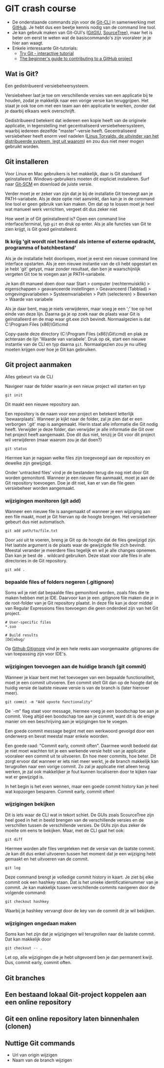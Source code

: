 # GIT crash course

- De onderstaande commands zijn voor de [Git-CLI](https://git-scm.com/) in samenwerking met [GitHub](https://www.github.com). Je hebt dus een beetje kennis nodig van de command line tool.
- Je kan gebruik maken van Git-GUI's ([GitGIU](https://git-scm.com/docs/git-gui), [SourceTree](https://www.sourcetreeapp.com/)), maar het is beter om eerst te weten wat de basiscommando's zijn vooraleer je je hier aan waagt.
- Enkele interessante Git-tutorials:
  - [Try Git - interactive tutorial](https://try.github.io)
  - [The beginner's guide to contributing to a GitHub project](https://akrabat.com/the-beginners-guide-to-contributing-to-a-github-project/)
  

## Wat is Git?

Een gedistribueerd versiebeheersysteem. 

Versiebeheer laat je toe om verschillende versies van een applicatie bij te houden, zodat je makkelijk naar een vorige versie kan teruggrijpen. Het staat je ook toe om met een team aan één applicatie te werken, zonder dat je daarbij elkaars werk overschrijft. 

Gedistribueerd betekent dat iedereen een kopie heeft van de originele applicatie, in tegenstelling met gecentraliseerd versiebeheersysteem, waarbij iedereen dezelfde "master"-versie heeft. Gecentraliseerd versiebeheer heeft enorm veel nadelen ([Linus Torvalds, de uitvinder van het distribueerde systeem, legt uit waarom](https://www.youtube.com/watch?v=4XpnKHJAok8)) en zou dus niet meer mogen gebruikt worden.

## Git installeren

Voor Linux en Mac gebruikers is het makkelijk, daar is Git standaard geïnstalleerd. Windows-gebruikers moeten dit expliciet installeren. Surf naar [Git-SCM](https://git-scm.com/) en download de juiste versie.

Verder moet je er zeker van zijn dat je bij de installatie Git toevoegt aan je PATH-variabele. Als je deze optie niet aanvinkt, dan kan je in de command line tool er geen gebruik van kan maken. Om dat op te lossen moet je heel wat manueel werk verrichten, vergeet dit dus zeker niet 

Hoe weet je of Git geïnstalleerd is? Open een command line interface/terminal, typ `git` en druk op enter. Als je alle functies van Git te zien krijgt, is Git goed geïnstalleerd.

### Ik krijg 'git wordt niet herkend als interne of externe opdracht, programma of batchbestand'

Als je de installatie hebt doorlopen, moet je eerst een nieuwe command line interface opstarten. Als je een nieuwe instantie van de cli hebt opgestart en je hebt 'git' getypt, maar zonder resultaat, dan ben je waarschijnlijk vergeten Git toe te voegen aan je PATH-variabele.

Je kan dit manueel doen door naar Start > computer (rechtermuisklik) > eigenschappen > geavanceerde instellingen > Geavanceerd (Tabblad) > omgevingsvariabelen > Systeemvariabelen > Path (selecteren) > Bewerken > Waarde van variabele

Als je daar bent, mag je niets verwijderen, maar voeg je een ';' toe op het einde van deze lijn. Daarna ga je op zoek naar de plaats waar Git is geïnstalleerd en de map waar git.exe zich bevindt. Normaalgezien is dat C:\Program Files (x86)\Git\cmd

Copy-paste deze directory (C:\Program Files (x86)\Git\cmd) en plak ze achteraan de lijn 'Waarde van variabele'. Druk op ok, start een nieuwe instantie van de CLI en typ daarna `git`. Normaalgezien zou je nu uitleg moeten krijgen over hoe je Git kan gebruiken.

## Git project aanmaken

Alles gebeurt via de CLI

Navigeer naar de folder waarin je een nieuw project wil starten en typ

```
git init
```

Dit maakt een nieuwe repository aan. 

Een repository is de naam voor een project en betekent letterlijk 'bewaarplaats'. Wanneer je kijkt naar de folder, zal je zien dat er een verborgen '.git' map is aangemaakt. Hierin staat alle informatie die Git nodig heeft. Verwijder je deze folder, dan verwijder je alle informatie die Git over het project heeft aangemaakt. Doe dit dus niet, tenzij je Git voor dit project wil verwijderen (maar waarom zou je dat doen?)


```
git status
```

Hiermee kan je nagaan welke files zijn toegevoegd aan de repository en dewelke zijn gewijzigd.

Onder 'untracked files' vind je de bestanden terug die nog niet door Git worden gemonitord. Wanneer je een nieuwe file aanmaakt, moet je aan de Git repository toevoegen. Doe je dit niet, kan er van die file geen versiebeheer worden aangemaakt.

### wijzigingen monitoren (git add)

Wanneer een nieuwe file is aangemaakt of wanneer je een wijziging aan een file maakt, moet je Git hiervan op de hoogte brengen. Het versiebeheer gebeurt dus niet automatisch.

```
git add path/to/file.txt
```

Door `add` uit te voeren, breng je Git op de hoogte dat de files gewijzigd zijn. Het laatste argument is de plaats waar de gewijzigde file zich bevindt. Meestal verander je meerdere files tegelijk en wil je alle changes opnemen. Dan kan je best de `.` wildcard gebruiken. Deze staat voor alle files in alle directories in de Git repository. 

```
git add .
```

### bepaalde files of folders negeren (.gitignore)

Soms wil je niet dat bepaalde files gemonitord worden, zoals files die te maken hebben met je IDE. Daarvoor kan je een .gitignore file maken die je in de root-folder van je Git repository plaatst. In deze file kan je door middel van Regular Expressions files toevoegen die geen onderdeel zijn van het Git project.

```
# User-specific files
*.suo

# Build results
[Dd]ebug/
```

Op [Github Gitignore](https://github.com/github/gitignore) vind je een hele reeks aan voorgemaakte .gitignores die van toepassing zijn voor IDE's. 

### wijzigingen toevoegen aan de huidige branch (git commit)

Wanneer je klaar bent met het toevoegen van een bepaalde functionaliteit, moet je een commit uitvoeren. Een commit stelt Git dan op de hoogte dat de huidig versie de laatste nieuwe versie is van de branch is (later hierover meer). 

```
git commit -m "Add upvote functionality"
```

De `-m" flag staat voor message, hiermee voeg je een boodschap toe aan je commit. Voeg altijd een boodschap toe aan je commit, want dit is de enige manier om een beschrijving aan je wijzigingen toe te voegen. 

Een goede commit message begint met een werkwoord gevolgd door een onderwerp en bevat meestal maar enkele woorden. 

Een goede raad: "Commit early, commit often". Daarmee wordt bedoeld dat je niet moet wachten tot je een werkende versie hebt van je applicatie vooraleer een commit uit te uitvoeren. En hoe meer commits, hoe beter. Dit zorgt ervoor dat wanneer er iets niet meer werkt, je de branch makkelijk kan terugrollen naar een vorige commit. Zo zal je applicatie niet alleen terug werken, je zal ook makkelijker je fout kunnen localiseren door te kijken naar wat er gewijzigd is.

In het begin is het even wennen, maar een goede commit history kan je heel wat kopzorgen besparen. Commit early, commit often!

### wijzigingen bekijken 

Dit is iets waar de CLI wat in  tekort schiet. De GUIs zoals ScourceTree zijn heel goed in het in beeld brengen van de verschillende versies en de verschillen tussen de verschillende versies. De GUIs zijn dus zeker de moeite om eens te bekijken. Maar, met de CLI gaat het ook:

```
git diff
```

Hiermee worden alle files vergeleken met de versie van de laatste commit. Je kan dit dus enkel uitvoeren tussen het moment dat je een wijziging hebt gemaakt en het uitvoeren van de commit.

```
git log
```

Deze command brengt je volledige commit history in kaart. Je ziet bij elke commit ook een hashkey staan. Dat is het unieke identificatienummer van je commit. Je kan makkelijk tussen verschillende commits navigeren door de volgende command:

```
git checkout hashkey
```
Waarbij je hashkey vervangt door de key van de commit dit je wil bekijken.

### wijzigingen ongedaan maken

Soms kan het zijn dat je wijzigingen wil terugrollen naar de laatste commit. Dat kan makkelijk door

```
git checkout -- .
```

Let op, alle wijzigingen die je hebt uitgevoerd ben je dan permanent kwijt. Dus, commit early, commit often.

## Git branches



## Een bestaand lokaal Git-project koppelen aan een online repository

## Git een online repository laten binnenhalen (clonen)

## Nuttige Git commands

- Url van origin wijzigen
- Naam van de branch wijzigen

